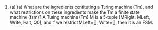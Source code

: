 1. (a) (a) What are the ingredients contituting a Turing machine (Tm), and what restrictions on these ingredients make the Tm a finite state machine (fsm)?
            A Turing machine (Tm) M is a 5-tuple [MRight, MLeft, Write, Halt, Q0], and if we restrict MLeft=[], Write=[], then it is an FSM.
